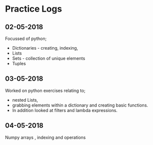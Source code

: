 # Practice Logs

02-05-2018
---
Focussed of python;

*   Dictionaries - creating, indexing,
*   Lists
*   Sets - collection of unique elements
*   Tuples

03-05-2018
---
Worked on python exercises relating to;
*   nested Lists,
*   grabbing elements within a dictionary and creating basic
functions.
* In addition looked at filters and lambda expressions.

04-05-2018
---
Numpy arrays , indexing and operations 
